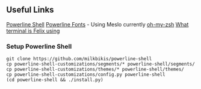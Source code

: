 ## Useful Links

[Powerline Shell](https://github.com/banga/powerline-shell) 
[Powerline Fonts](https://github.com/powerline/fonts) - Using Meslo currently 
[oh-my-zsh](https://github.com/robbyrussell/oh-my-zsh) 
[What terminal is Felix using](https://github.com/KrauseFx/what-terminal-is-felix-using) 

### Setup Powerline Shell
	git clone https://github.com/milkbikis/powerline-shell 
	cp powerline-shell-customizations/segments/* powerline-shell/segments/ 
	cp powerline-shell-customizations/themes/* powerline-shell/themes/ 
	cp powerline-shell-customizations/config.py powerline-shell 
	(cd powerline-shell && ./install.py) 